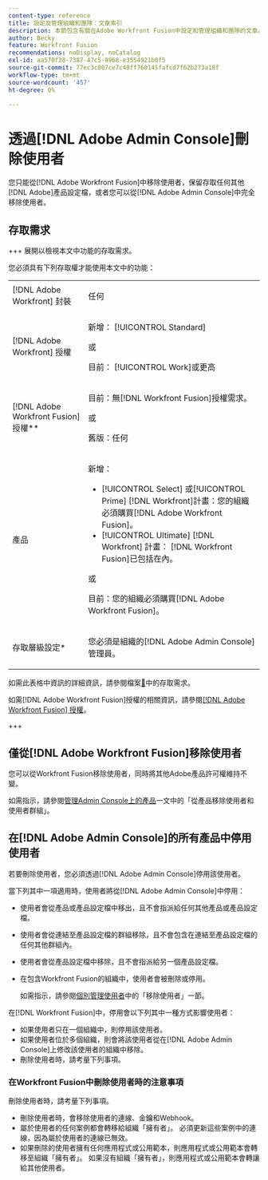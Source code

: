 ```yaml
---
content-type: reference
title: 設定及管理組織和團隊：文章索引
description: 本節包含有關在Adobe Workfront Fusion中設定和管理組織和團隊的文章。
author: Becky
feature: Workfront Fusion
recommendations: noDisplay, noCatalog
exl-id: aa570f28-7387-47c5-9968-e3554921b0f5
source-git-commit: 77ec3c007ce7c49ff760145fafcd7f62b273a18f
workflow-type: tm+mt
source-wordcount: '457'
ht-degree: 0%

---
```


# 透過[!DNL Adobe Admin Console]刪除使用者

您只能從[!DNL Adobe Workfront Fusion]中移除使用者，保留存取任何其他[!DNL Adobe]產品設定檔，或者您可以從[!DNL Adobe Admin Console]中完全移除使用者。

## 存取需求

+++ 展開以檢視本文中功能的存取需求。

您必須具有下列存取權才能使用本文中的功能：

<table style="table-layout:auto">
 <col> 
 <col> 
 <tbody> 
  <tr> 
   <td role="rowheader">[!DNL Adobe Workfront] 封裝</td> 
   <td> <p>任何</p> </td> 
  </tr> 
  <tr data-mc-conditions=""> 
   <td role="rowheader">[!DNL Adobe Workfront] 授權</td> 
   <td> <p>新增： [!UICONTROL Standard]</p><p>或</p><p>目前： [!UICONTROL Work]或更高</p> </td> 
  </tr> 
  <tr> 
   <td role="rowheader">[!DNL Adobe Workfront Fusion] 授權**</td> 
   <td>
   <p>目前：無[!DNL Workfront Fusion]授權需求。</p>
   <p>或</p>
   <p>舊版：任何 </p>
   </td> 
  </tr> 
  <tr> 
   <td role="rowheader">產品</td> 
   <td>
   <p>新增：</p> <ul><li>[!UICONTROL Select] 或[!UICONTROL Prime] [!DNL Workfront]計畫：您的組織必須購買[!DNL Adobe Workfront Fusion]。</li><li>[!UICONTROL Ultimate] [!DNL Workfront] 計畫： [!DNL Workfront Fusion]已包括在內。</li></ul>
   <p>或</p>
   <p>目前：您的組織必須購買[!DNL Adobe Workfront Fusion]。</p>
   </td> 
  </tr>
  <tr data-mc-conditions=""> 
   <td role="rowheader">存取層級設定*</td> 
   <td> 
     <p>您必須是組織的[!DNL Adobe Admin Console]管理員。</p>
   </td> 
  </tr> 
 </tbody> 
</table>

如需此表格中資訊的詳細資訊，請參閱檔案[&#128279;](/help/workfront-fusion/references/licenses-and-roles/access-level-requirements-in-documentation.md)中的存取需求。

如需[!DNL Adobe Workfront Fusion]授權的相關資訊，請參閱[[!DNL Adobe Workfront Fusion] 授權](/help/workfront-fusion/set-up-and-manage-workfront-fusion/licensing-operations-overview/license-automation-vs-integration.md)。

+++

## 僅從[!DNL Adobe Workfront Fusion]移除使用者

您可以從Workfront Fusion移除使用者，同時將其他Adobe產品許可權維持不變。

如需指示，請參閱[管理Admin Console上的產品](https://helpx.adobe.com/enterprise/using/manage-products.html)一文中的「從產品移除使用者和使用者群組」。

## 在[!DNL Adobe Admin Console]的所有產品中停用使用者

若要刪除使用者，您必須透過[!DNL Adobe Admin Console]停用該使用者。

當下列其中一項適用時，使用者將從[!DNL Adobe Admin Console]中停用：

* 使用者會從產品或產品設定檔中移出，且不會指派給任何其他產品或產品設定檔。
* 使用者會從連結至產品設定檔的群組移除，且不會包含在連結至產品設定檔的任何其他群組內。
* 使用者會從產品設定檔中移除，且不會指派給另一個產品設定檔。
* 在包含Workfront Fusion的組織中，使用者會被刪除或停用。

  如需指示，請參閱[個別管理使用者](https://helpx.adobe.com/enterprise/using/manage-users-individually.html)中的「移除使用者」一節。

在[!DNL Workfront Fusion]中，停用會以下列其中一種方式影響使用者：

* 如果使用者只在一個組織中，則停用該使用者。
* 如果使用者位於多個組織，則會將該使用者從在[!DNL Adobe Admin Console]上修改該使用者的組織中移除。
* 刪除使用者時，請考量下列事項。

### 在Workfront Fusion中刪除使用者時的注意事項

刪除使用者時，請考量下列事項。

* 刪除使用者時，會移除使用者的連線、金鑰和Webhook。
* 屬於使用者的任何案例都會轉移給組織「擁有者」。 必須更新這些案例中的連線，因為屬於使用者的連線已無效。
* 如果刪除的使用者擁有任何應用程式或公用範本，則應用程式或公用範本會轉移至組織「擁有者」。 如果沒有組織「擁有者」，則應用程式或公用範本會轉讓給其他使用者。
